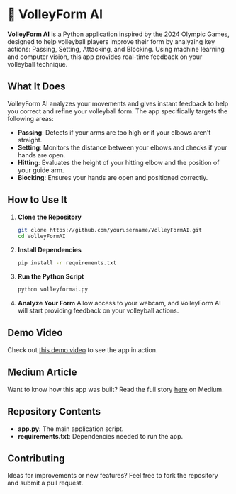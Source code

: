 # 🏐 VolleyForm AI

**VolleyForm AI** is a Python application inspired by the 2024 Olympic Games, designed to help volleyball players improve their form by analyzing key actions: Passing, Setting, Attacking, and Blocking. Using machine learning and computer vision, this app provides real-time feedback on your volleyball technique.

## What It Does
VolleyForm AI analyzes your movements and gives instant feedback to help you correct and refine your volleyball form. The app specifically targets the following areas:

- **Passing**: Detects if your arms are too high or if your elbows aren't straight.
- **Setting**: Monitors the distance between your elbows and checks if your hands are open.
- **Hitting**: Evaluates the height of your hitting elbow and the position of your guide arm.
- **Blocking**: Ensures your hands are open and positioned correctly.

## How to Use It

1. **Clone the Repository**
    ```bash
    git clone https://github.com/yourusername/VolleyFormAI.git
    cd VolleyFormAI
    ```

2. **Install Dependencies**
    ```bash
    pip install -r requirements.txt
    ```

3. **Run the Python Script**
    ```bash
    python volleyformai.py
    ```

4. **Analyze Your Form**
   Allow access to your webcam, and VolleyForm AI will start providing feedback on your volleyball actions.

## Demo Video
Check out [this demo video](https://youtu.be/o56tVAUh-7Q) to see the app in action.

## Medium Article
Want to know how this app was built? Read the full story [here](insert-link-here) on Medium.

## Repository Contents
- **app.py**: The main application script.
- **requirements.txt**: Dependencies needed to run the app.

## Contributing
Ideas for improvements or new features? Feel free to fork the repository and submit a pull request.
